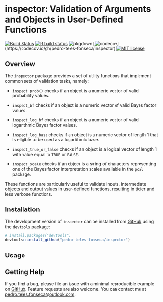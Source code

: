 
<!-- README.md is generated from README.Rmd. Please edit that file -->

# inspector: Validation of Arguments and Objects in User-Defined Functions

<!-- badges: start -->

[![Build
Status](https://travis-ci.com/pedro-teles-fonseca/inspector.svg?branch=master)](https://travis-ci.com/pedro-teles-fonseca/inspector)
[![R build
status](https://github.com/pedro-teles-fonseca/inpsect/workflows/R-CMD-check/badge.svg)](https://github.com/pedro-teles-fonseca/inpsect/actions)
![pkgdown](https://github.com/pedro-teles-fonseca/inspector/workflows/pkgdown/badge.svg)
[![codecov](https://codecov.io/gh/pedro-teles-fonseca/inspector/branch/master/graph/badge.svg?)](https://codecov.io/gh/pedro-teles-fonseca/inspector)
[![MIT
license](https://img.shields.io/badge/License-MIT-brightgreen.svg)](https://lbesson.mit-license.org/)
<!-- badges: end -->

## Overview

The `inspector` package provides a set of utility functions that
implement common sets of validation tasks, namely:

  - `inspect_prob()` checks if an object is a numeric vector of valid
    probability values.

  - `inspect_bf` checks if an object is a numeric vector of valid Bayes
    factor values.

  - `inspect_log_bf` checks if an object is a numeric vector of valid
    logarithmic Bayes factor values.

  - `inspect_log_base` checks if an object is a numeric vector of length
    1 that is eligible to be used as a logarithmic base.

  - `inspect_true_or_false` checks if an object is a logical vector of
    length 1 with value equal to `TRUE` or `FALSE`.

  - `inspect_scale` checks if an object is a string of characters
    representing one of the Bayes factor interpretation scales available
    in the `pcal` package.

These functions are particularly useful to validate inputs, intermediate
objects and output values in user-defined functions, resulting in tidier
and less verbose functions.

## Installation

The development version of `inspector` can be installed from
[GitHub](https://github.com/) using the `devtools` package:

``` r
# install.packages("devtools")
devtools::install_github("pedro-teles-fonseca/inspector")
```

## Usage

## Getting Help

If you find a bug, please file an issue with a minimal reproducible
example on [GitHub](https://github.com/pedro-teles-fonseca/inspector).
Feature requests are also welcome. You can contact me at
<pedro.teles.fonseca@outlook.com>.
